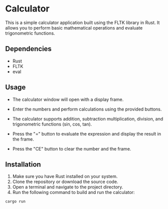 # Calculator

This is a simple calculator application built using the FLTK library in Rust. It allows you to perform basic mathematical operations and evaluate trigonometric functions.

## Dependencies

- Rust
- FLTK
- eval

## Usage

- The calculator window will open with a display frame.

- Enter the numbers and perform calculations using the provided buttons.

- The calculator supports addition, subtraction multiplication, division, and trigonometric functions (sin, cos, tan).

- Press the "=" button to evaluate the expression and display the result in the frame.

- Press the "CE" button to clear the number and the frame.

## Installation

1. Make sure you have Rust installed on your system.
2. Clone the repository or download the source code.
3. Open a terminal and navigate to the project directory.
4. Run the following command to build and run the calculator:

```shell
cargo run
